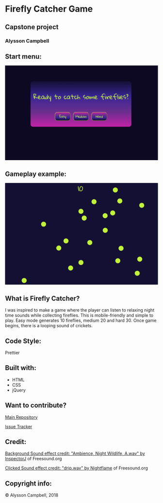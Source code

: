 # Firefly Catcher Game

## Capstone project

### Alysson Campbell

## Start menu:

![](css/img/start.PNG)

## Gameplay example:

![](css/img/gameplay.PNG)

## What is Firefly Catcher?

I was inspired to make a game where the player can listen to relaxing night time sounds while collecting fireflies. This is mobile-friendly and simple to play. Easy mode generates 10 fireflies, medium 20 and hard 30. Once game begins, there is a looping sound of crickets.

## Code Style:

Prettier

## Built with:

- HTML
- CSS
- jQuery

## Want to contribute?

[Main Repository](https://github.com/AlyssonCampbell/project4)

[Issue Tracker](https://github.com/AlyssonCampbell/project4/issues)

## Credit:

[Background Sound effect credit: "Ambience, Night Wildlife, A.wav" by InspectorJ](https://www.jshaw.co.uk) of Freesound.org

[Clicked Sound effect credit: "drip.wav" by Nightflame](https://freesound.org/people/Nightflame/) of Freesound.org

## Copyright info:

&copy; Alysson Campbell, 2018
